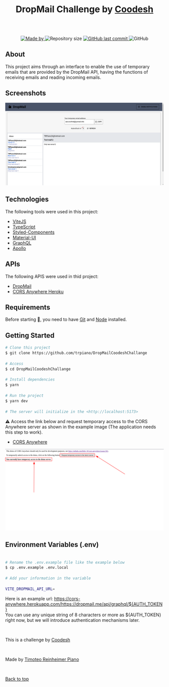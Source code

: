 <div align="center" id="top"> 
  <h1>DropMail Challenge by <a href="https://coodesh.com/" target="_blank">Coodesh</a></h1>
</div>

<br />
<br />

<p align="center">
  <a href="https://www.linkedin.com/in/timoteopiano/">
    <img alt="Made by" src="https://img.shields.io/badge/made%20by-Timoteo%20Piano-%BD93EC">
  </a>
  <img alt="Repository size" src="https://img.shields.io/github/repo-size/trpiano/DropMailCoodeshChallange?color=%BD93EC">
  <a href="https://github.com/trpiano/DropMailCoodeshChallange/commits/master">
    <img alt="GitHub last commit" src="https://img.shields.io/github/last-commit/trpiano/DropMailCoodeshChallange?color=%BD93EC">
  </a>
  <img alt="GitHub" src="https://img.shields.io/github/license/trpiano/DropMailCoodeshChallange?color=%BD93EC">
</p>

## About

This project aims through an interface to enable the use of temporary emails that are provided by the DropMail API, having the functions of receiving emails and reading incoming emails.

## Screenshots

<div align="center" id="top"> 
  <img src="/.github/img_1.png" alt="dropMail home" />
</div>

## Technologies

The following tools were used in this project:

- [ViteJS](https://vitejs.dev/)
- [TypeScript](https://www.typescriptlang.org/)
- [Styled-Components](https://styled-components.com/)
- [Material-UI](https://mui.com/material-ui/) 
- [GraphQL](https://graphql.org/)
- [Apollo](https://www.apollographql.com/docs/react/)

## APIs

The following APIS were used in thid project:

- [DropMail](https://dropmail.me/api/)
- [CORS Anywhere Heroku](https://cors-anywhere.herokuapp.com/)

## Requirements

Before starting 🏁, you need to have [Git](https://git-scm.com) and [Node](https://nodejs.org/en/) installed.

## Getting Started

```bash
# Clone this project
$ git clone https://github.com/trpiano/DropMailCoodeshChallange

# Access
$ cd DropMailCoodeshChallange

# Install dependencies
$ yarn

# Run the project
$ yarn dev

# The server will initialize in the <http://localhost:5173>
```

<p>⚠️ Access the link below and request temporary access to the CORS Anywhere server as shown in the example image (The application needs this step to work).</p>

- [CORS Anywhere](https://cors-anywhere.herokuapp.com/corsdemo)

<div align="center" id="top"> 
  <img src="/.github/img_2.png" alt="cors anywhere home" />
</div>

## Environment Variables (.env)

```bash

# Rename the .env.example file like the example below
$ cp .env.example .env.local

# Add your information in the variable

VITE_DROPMAIL_API_URL=

```

Here is an example url: https://cors-anywhere.herokuapp.com/https://dropmail.me/api/graphql/${AUTH_TOKEN}
<br />
You can use any unique string of 8 characters or more as ${AUTH_TOKEN} right now, but we will introduce authentication mechanisms later.

<br />

This is a challenge by [Coodesh](https://coodesh.com/)

<br />

Made by <a href="https://github.com/trpiano" target="_blank">Timoteo Reinheimer Piano</a>

&#xa0;

<a href="#top">Back to top</a>
